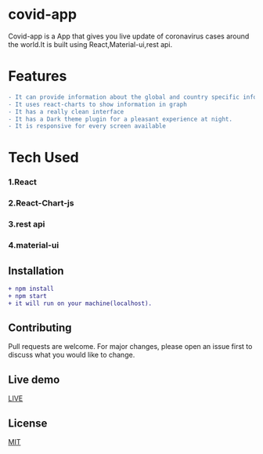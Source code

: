 # covid-app


Covid-app is a App that gives you live update of coronavirus cases around the world.It is built using React,Material-ui,rest api.

# Features
```diff
- It can provide information about the global and country specific information about covid-19
- It uses react-charts to show information in graph
- It has a really clean interface
- It has a Dark theme plugin for a pleasant experience at night.
- It is responsive for every screen available
```

# Tech Used
### 1.React
### 2.React-Chart-js
### 3.rest api
### 4.material-ui

## Installation

```diff
+ npm install
+ npm start
+ it will run on your machine(localhost).
```

## Contributing
Pull requests are welcome. For major changes, please open an issue first to discuss what you would like to change.



## Live demo
[LIVE](https://covid19datafeed.netlify.com)

## License
[MIT](https://choosealicense.com/licenses/mit/)

